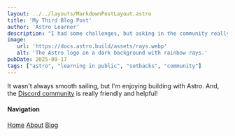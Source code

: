 ```yaml
---
layout: ../../layouts/MarkdownPostLayout.astro
title: 'My Third Blog Post'
author: 'Astro Learner'
description: "I had some challenges, but asking in the community really helped!"
image:
   url: 'https://docs.astro.build/assets/rays.webp'
   alt: 'The Astro logo on a dark background with rainbow rays.'
pubDate: 2025-09-17
tags: ["astro", "learning in public", "setbacks", "community"]
---
```

It wasn't always smooth sailing, but I'm enjoying building with Astro. And, the [Discord community](https://astro.build/chat) is really friendly and helpful!

#### Navigation
[Home](/)
[About](/about)
[Blog](/blog)